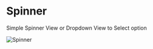 # Spinner
Simple Spinner View or Dropdown View to Select option

![Spinner](https://user-images.githubusercontent.com/59989991/73907983-3a7db080-48ce-11ea-877e-883998a0b2a6.jpeg)
